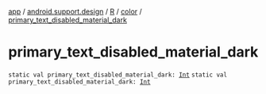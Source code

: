[app](../../../index.md) / [android.support.design](../../index.md) / [R](../index.md) / [color](index.md) / [primary_text_disabled_material_dark](.)

# primary_text_disabled_material_dark

`static val primary_text_disabled_material_dark: `[`Int`](https://kotlinlang.org/api/latest/jvm/stdlib/kotlin/-int/index.html)
`static val primary_text_disabled_material_dark: `[`Int`](https://kotlinlang.org/api/latest/jvm/stdlib/kotlin/-int/index.html)